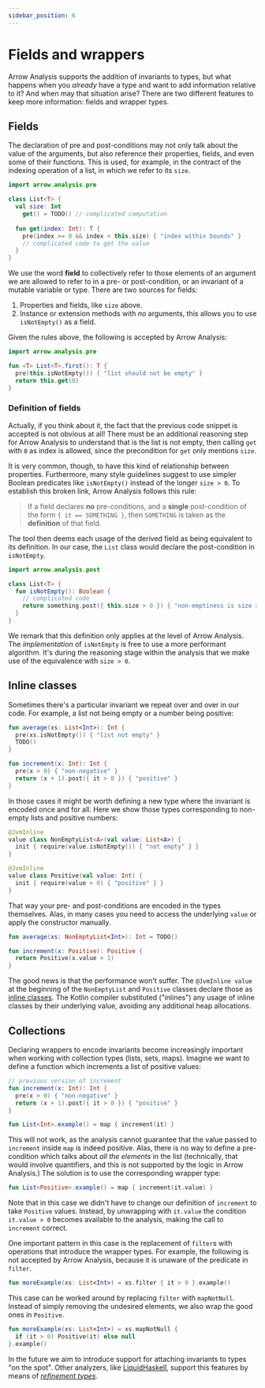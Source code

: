```yaml
---
sidebar_position: 6
---
```


# Fields and wrappers

Arrow Analysis supports the addition of invariants to types, but what happens when you _already_ have a type and want to add information relative to it? And when may that situation arise? There are two different features to keep more information: fields and wrapper types.

## Fields

The declaration of pre and post-conditions may not only talk about the value of the arguments, but also reference their properties, fields, and even some of their functions. This is used, for example, in the contract of the indexing operation of a list, in which we refer to its `size`.

```kotlin
import arrow.analysis.pre

class List<T> {
  val size: Int
    get() = TODO() // complicated computation
  
  fun get(index: Int): T {
    pre(index >= 0 && index < this.size) { "index within bounds" }
    // complicated code to get the value
  }
}
```

We use the word **field** to collectively refer to those elements of an argument we are allowed to refer to in a pre- or post-condition, or an invariant of a mutable variable or type. There are two sources for fields:

1. Properties and fields, like `size` above.
2. Instance or extension methods with _no_ arguments, this allows you to use `isNotEmpty()` as a field.

Given the rules above, the following is accepted by Arrow Analysis:

```kotlin
import arrow.analysis.pre

fun <T> List<T>.first(): T {
  pre(this.isNotEmpty()) { "list should not be empty" }
  return this.get(0)
}
```

### Definition of fields

Actually, if you think about it, the fact that the previous code snippet is accepted is not obvious at all! There must be an additional reasoning step for Arrow Analysis to understand that is the list is not empty, then calling `get` with `0` as index is allowed, since the precondition for `get` only mentions `size`.

It is very common, though, to have this kind of relationship between properties. Furthermore, many style guidelines suggest to use simpler Boolean predicates like `isNotEmpty()` instead of the longer `size > 0`. To establish this broken link, Arrow Analysis follows this rule:

> If a field declares **no** pre-conditions, and a **single** post-condition of the form `{ it == SOMETHING }`, then `SOMETHING` is taken as the **definition** of that field.

The tool then deems each usage of the derived field as being equivalent to its definition. In our case, the `List` class would declare the post-condition in `isNotEmpty`.

```kotlin
import arrow.analysis.post

class List<T> {
  fun isNotEmpty(): Boolean {
    // complicated code
    return something.post({ this.size > 0 }) { "non-emptiness is size > 0" }
  }
}
```

We remark that this definition only applies at the level of Arrow Analysis. The _implementation_ of `isNotEmpty` is free to use a more performant algorithm. It's during the reasoning stage within the analysis that we make use of the equivalence with `size > 0`.


## Inline classes

Sometimes there's a particular invariant we repeat over and over in our code. For example, a list not being empty or a number being positive:

```kotlin
fun average(xs: List<Int>): Int {
  pre(xs.isNotEmpty()) { "list not empty" }
  TODO()
}

fun increment(x: Int): Int {
  pre(x > 0) { "non-negative" }
  return (x + 1).post({ it > 0 }) { "positive" }
}
```

In those cases it might be worth defining a new type where the invariant is encoded once and for all. Here we show those types corresponding to non-empty lists and positive numbers:

```kotlin
@JvmInline
value class NonEmptyList<A>(val value: List<A>) {
  init { require(value.isNotEmpty()) { "not empty" } }
}

@JvmInline
value class Positive(val value: Int) {
  init { require(value > 0) { "positive" } }
}
```

That way your pre- and post-conditions are encoded in the types themselves. Alas, in many cases you need to access the underlying `value` or apply the constructor manually.

```kotlin
fun average(xs: NonEmptyList<Int>): Int = TODO()

fun increment(x: Positive): Positive {
  return Positive(x.value + 1)
}
```

The good news is that the performance won't suffer. The `@JvmInline value` at the beginning of the `NonEmptyList` and `Positive` classes declare those as [inline classes](https://kotlinlang.org/docs/inline-classes.html). The Kotlin compiler substituted ("inlines") any usage of inline classes by their underlying value, avoiding any additional heap allocations.

## Collections

Declaring wrappers to encode invariants become increasingly important when working with collection types (lists, sets, maps). Imagine we want to define a function which increments a list of positive values:

```kotlin
// previous version of increment
fun increment(x: Int): Int {
  pre(x > 0) { "non-negative" }
  return (x + 1).post({ it > 0 }) { "positive" }
}

fun List<Int>.example() = map { increment(it) }
```

This will not work, as the analysis cannot guarantee that the value passed to `increment` inside `map` is indeed positive. Alas, there is no way to define a pre-condition which talks about _all the elements_ in the list (technically, that would involve quantifiers, and this is not supported by the logic in Arrow Analysis.) The solution is to use the corresponding wrapper type:

```kotlin
fun List<Positive>.example() = map { increment(it.value) }
```

Note that in this case we didn't have to change our definition of `increment` to take `Positive` values. Instead, by unwrapping with `it.value` the condition `it.value > 0` becomes available to the analysis, making the call to `increment` correct.

One important pattern in this case is the replacement of `filter`s with operations that introduce the wrapper types. For example, the following is not accepted by Arrow Analysis, because it is unaware of the predicate in `filter`.

```kotlin
fun moreExample(xs: List<Int>) = xs.filter { it > 0 }.example()
```

This case can be worked around by replacing `filter` with `mapNotNull`. Instead of simply removing the undesired elements, we also wrap the good ones in `Positive`.

```kotlin
fun moreExample(xs: List<Int>) = xs.mapNotNull {
  if (it > 0) Positive(it) else null
}.example()
```

In the future we aim to introduce support for attaching invariants to types "on the spot". Other analyzers, like [LiquidHaskell](https://ucsd-progsys.github.io/liquidhaskell-blog/), support this features by means of [_refinement types_](http://ucsd-progsys.github.io/liquidhaskell-tutorial/Tutorial_03_Basic.html).
